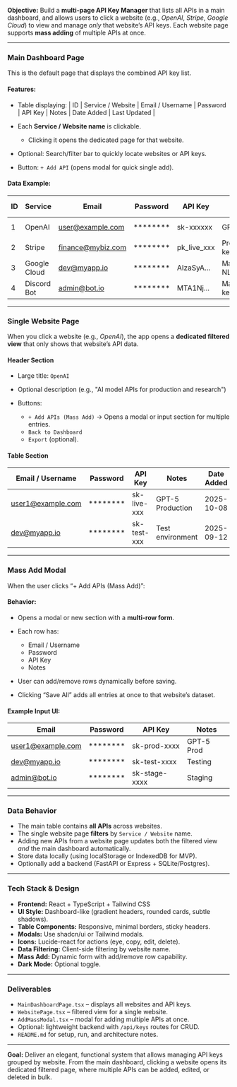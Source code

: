 **Objective:**
Build a **multi-page API Key Manager** that lists all APIs in a main dashboard, and allows users to click a website (e.g., *OpenAI*, *Stripe*, *Google Cloud*) to view and manage *only* that website’s API keys.
Each website page supports **mass adding** of multiple APIs at once.

---

### **Main Dashboard Page**

This is the default page that displays the combined API key list.

#### **Features:**

* Table displaying:
  | ID | Service / Website | Email / Username | Password | API Key | Notes | Date Added | Last Updated |
* Each **Service / Website name** is clickable.

  * Clicking it opens the dedicated page for that website.
* Optional: Search/filter bar to quickly locate websites or API keys.
* Button: `+ Add API` (opens modal for quick single add).

#### **Data Example:**

| ID | Service      | Email                                         | Password | API Key     | Notes          | Date Added | Last Updated |
| -- | ------------ | --------------------------------------------- | -------- | ----------- | -------------- | ---------- | ------------ |
| 1  | OpenAI       | [user@example.com](mailto:user@example.com)   | ******** | sk-xxxxxx   | GPT-5 API      | 2025-10-08 | 2025-10-08   |
| 2  | Stripe       | [finance@mybiz.com](mailto:finance@mybiz.com) | ******** | pk_live_xxx | Production key | 2025-09-20 | 2025-09-20   |
| 3  | Google Cloud | [dev@myapp.io](mailto:dev@myapp.io)           | ******** | AIzaSyA...  | Maps + NLP     | 2025-09-01 | 2025-09-01   |
| 4  | Discord Bot  | [admin@bot.io](mailto:admin@bot.io)           | ******** | MTA1Nj...   | Main bot key   | 2025-08-15 | 2025-08-15   |

---

### **Single Website Page**

When you click a website (e.g., *OpenAI*), the app opens a **dedicated filtered view** that only shows that website’s API data.

#### **Header Section**

* Large title: `OpenAI`
* Optional description (e.g., "AI model APIs for production and research")
* Buttons:

  * `+ Add APIs (Mass Add)` → Opens a modal or input section for multiple entries.
  * `Back to Dashboard`
  * `Export` (optional).

#### **Table Section**

| Email / Username                              | Password | API Key     | Notes            | Date Added | Last Updated | Actions  |
| --------------------------------------------- | -------- | ----------- | ---------------- | ---------- | ------------ | -------- |
| [user1@example.com](mailto:user1@example.com) | ******** | sk-live-xxx | GPT-5 Production | 2025-10-08 | 2025-10-08   | ✏️ 🗑 📋 |
| [dev@myapp.io](mailto:dev@myapp.io)           | ******** | sk-test-xxx | Test environment | 2025-09-12 | 2025-09-12   | ✏️ 🗑 📋 |

---

### **Mass Add Modal**

When the user clicks “+ Add APIs (Mass Add)”:

#### **Behavior:**

* Opens a modal or new section with a **multi-row form**.
* Each row has:

  * Email / Username
  * Password
  * API Key
  * Notes
* User can add/remove rows dynamically before saving.
* Clicking “Save All” adds all entries at once to that website’s dataset.

#### **Example Input UI:**

| Email                                         | Password | API Key       | Notes      |
| --------------------------------------------- | -------- | ------------- | ---------- |
| [user1@example.com](mailto:user1@example.com) | ******** | sk-prod-xxxx  | GPT-5 Prod |
| [dev@myapp.io](mailto:dev@myapp.io)           | ******** | sk-test-xxxx  | Testing    |
| [admin@bot.io](mailto:admin@bot.io)           | ******** | sk-stage-xxxx | Staging    |

---

### **Data Behavior**

* The main table contains **all APIs** across websites.
* The single website page **filters** by `Service / Website` name.
* Adding new APIs from a website page updates both the filtered view *and* the main dashboard automatically.
* Store data locally (using localStorage or IndexedDB for MVP).
* Optionally add a backend (FastAPI or Express + SQLite/Postgres).

---

### **Tech Stack & Design**

* **Frontend:** React + TypeScript + Tailwind CSS
* **UI Style:** Dashboard-like (gradient headers, rounded cards, subtle shadows).
* **Table Components:** Responsive, minimal borders, sticky headers.
* **Modals:** Use shadcn/ui or Tailwind modals.
* **Icons:** Lucide-react for actions (eye, copy, edit, delete).
* **Data Filtering:** Client-side filtering by website name.
* **Mass Add:** Dynamic form with add/remove row capability.
* **Dark Mode:** Optional toggle.

---

### **Deliverables**

* `MainDashboardPage.tsx` – displays all websites and API keys.
* `WebsitePage.tsx` – filtered view for a single website.
* `AddMassModal.tsx` – modal for adding multiple APIs at once.
* Optional: lightweight backend with `/api/keys` routes for CRUD.
* `README.md` for setup, run, and architecture notes.

---

**Goal:**
Deliver an elegant, functional system that allows managing API keys grouped by website.
From the main dashboard, clicking a website opens its dedicated filtered page, where multiple APIs can be added, edited, or deleted in bulk.
